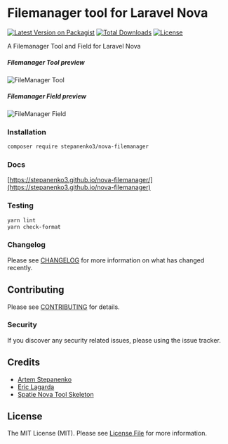 # Filemanager tool for Laravel Nova

[![Latest Version on Packagist](https://img.shields.io/packagist/v/stepanenko3/nova-filemanager.svg?style=flat-square)](https://packagist.org/packages/stepanenko3/nova-filemanager)
[![Total Downloads](https://img.shields.io/packagist/dt/stepanenko3/nova-filemanager.svg?style=flat-square)](https://packagist.org/packages/stepanenko3/nova-filemanager)
[![License](https://poser.pugx.org/stepanenko3/nova-filemanager/license)](https://packagist.org/packages/stepanenko3/nova-filemanager)

A Filemanager Tool and Field for Laravel Nova

##### Filemanager Tool preview

![FileManager Tool](https://user-images.githubusercontent.com/42798230/44862985-d3d57b80-ac73-11e8-9169-2e76a3584ea4.gif)

##### Filemanager Field preview

![FileManager Field](https://user-images.githubusercontent.com/42798230/44864362-5f9cd700-ac77-11e8-9e0f-330d18a81598.gif)


### Installation

```bash
composer require stepanenko3/nova-filemanager
```

### Docs

[https://stepanenko3.github.io/nova-filemanager/](https://stepanenko3.github.io/nova-filemanager)


### Testing

``` bash
yarn lint
yarn check-format
```

### Changelog

Please see [CHANGELOG](CHANGELOG.md) for more information on what has changed recently.

## Contributing

Please see [CONTRIBUTING](CONTRIBUTING.md) for details.

### Security

If you discover any security related issues, please using the issue tracker.

## Credits

- [Artem Stepanenko](https://github.com/stepanenko3)
- [Eric Lagarda](https://github.com/Krato)
- [Spatie Nova Tool Skeleton](https://github.com/spatie/skeleton-nova-tool)

## License

The MIT License (MIT). Please see [License File](LICENSE.md) for more information.
